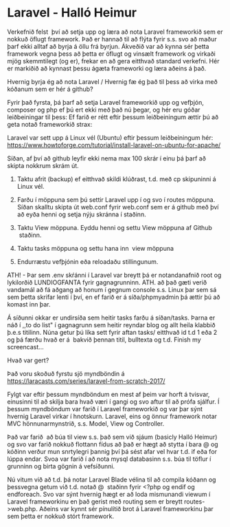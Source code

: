 # Laravel - Halló Heimur

Verkefnið felst  því að setja upp og læra að nota Laravel frameworkið sem er nokkuð öflugt framework. Það er hannað til að flýta fyrir s.s. svo að maður þarf ekki alltaf að byrja á öllu frá byrjun. Ákveðið var að kynna sér þetta framework vegna þess að þetta er öflugt og vinsælt framework og virkaði mjög skemmtilegt (og er), frekar en að gera eitthvað standard verkefni. Hér er markiðið að kynnast þessu ágæta frameworki og læra aðeins á það.

Hvernig byrja ég að nota Laravel / Hvernig fæ ég það til þess að virka með kóðanum sem er hér á github?

Fyrir það fyrsta, þá þarf að setja Laravel frameworkið upp og vefþjón, composer og php ef þú ert ekki með það nú þegar, og hér eru góðar leiðbeiningar til þess:
Ef farið er rétt eftir þessum leiðbeiningum ættir þú að geta notað frameworkið strax:

Laravel var sett upp á Linux vél (Ubuntu) eftir þessum leiðbeiningum hér: https://www.howtoforge.com/tutorial/install-laravel-on-ubuntu-for-apache/

Síðan, af því að github leyfir ekki nema max 100 skrár í einu þá þarf að skipta nokkrum skrám út.

1. Taktu afrit (backup) ef eitthvað skildi klúðrast, t.d. með cp skipuninni á Linux vél.

2. Farðu í möppuna sem þú settir Laravel upp í og svo í routes möppuna. Síðan skalltu skipta út web.conf fyrir web.conf sem er á github með því að eyða henni og setja nýju skránna í staðinn.

3. Taktu View möppuna. Eyddu henni og settu View möppuna af Github  staðinn.

4. Taktu tasks möppuna og settu hana inn  view möppuna
4. Endurræstu vefþjónin eða reloadaðu stillingunum.

ATH! - Þar sem .env skŕánni í Laravel var breytt þá er notandanafnið root og lykilorðið LUNDIOGFANTA fyrir gagnagrunninn. ATH. að það gæti verið vandamál að fá aðgang að honum í gegnum console s.s. Linux þar sem sá sem þetta skrifar lenti í því, en ef farið er á síða/phpmyadmin þá ættir þú að komast inn þar.

Á síðunni okkar er undirsíða sem heitir tasks farðu á síðan/tasks. Þarna er náð í ,,to do list" í gagnagrunn sem heitir reyndar blog og allt heila klabbið þ.e.s titilinn. Núna getur þú líka sett fyrir aftan tasks/ eitthvað id t.d 1 eða 2 og þá færðu hvað er á  bakvið þennan titil, bulltexta og t.d. Finish my screencast...

Hvað var gert?

Það voru skoðuð fyrstu sjö myndböndin á https://laracasts.com/series/laravel-from-scratch-2017/

Fylgt var eftir þessum myndböndum en mest af þeim var horft á tvisvar, einusinni til að skilja bara hvað væri í gangi og svo aftur til að prófa sjálfur. Í þessum myndböndum var farið í Laravel frameworkið og var þar sýnt hvernig Laravel virkar í hnotskurn. Laravel, eins og önnur framework notar MVC hönnunarmynstrið, s.s. Model, View og Controller. 

Það var farið  að búa til view s.s. það sem við sjáum (basicly Halló Heimur) og svo var farið nokkuð flottann fídus að það er hægt að stytta <?php ?> í bara @ og kóðinn verður mun snrtylegri þannig því þá sést afar vel hvar t.d. if eða for lúppa endar. Svoa var farið í að nota mysql databasinn s.s. búa til töflur í grunninn og birta gögnin á vefsíðunni.

Nú vitum við að t.d. þá notar Laravel Blade vélina til að compila kóðann og þessvegna getum við t.d. notað @  staðinn fyrir <?php og endif og endforeach. Svo var sýnt hvernig hægt er að loda mismunandi viewum í Laravel frameworkinu en það gerist með routing sem er breytt routes->web.php. Aðeins var kynnt sér pínulítið brot á Laravel frameworkinu þar sem þetta er nokkuð stórt framework.
